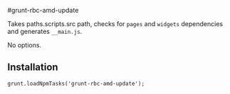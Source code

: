 #grunt-rbc-amd-update

Takes paths.scripts.src path, checks for `pages` and `widgets` dependencies and generates `__main.js`.

No options.

## Installation

```
grunt.loadNpmTasks('grunt-rbc-amd-update');
```